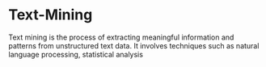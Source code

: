 # Text-Mining
Text mining is the process of extracting meaningful information and patterns from unstructured text data. It involves techniques such as natural language processing, statistical analysis
